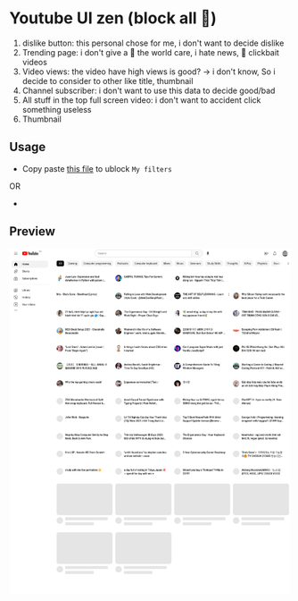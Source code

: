# Youtube UI zen (block all 💩)

1. dislike button: this personal chose for me, i don't want to decide dislike
2. Trending page: i don't give a 💩 the world care, i hate news, 💩 clickbait videos
3. Video views: the video have high views is good? → i don't know, So i decide to consider to other like title, thumbnail
4. Channel subscriber: i don't want to use this data to decide good/bad
5. All stuff in the top full screen video: i don't want to accident click something useless
6. Thumbnail

## Usage

- Copy paste [this file](./youtube-zen.txt) to ublock `My filters`

OR

-  

## Preview

![youtube home](./youtube_home.png)